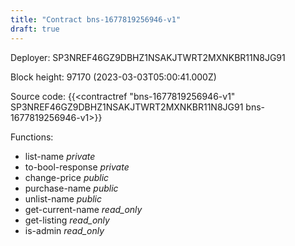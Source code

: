 ```yaml
---
title: "Contract bns-1677819256946-v1"
draft: true
---
```

Deployer: SP3NREF46GZ9DBHZ1NSAKJTWRT2MXNKBR11N8JG91


 



Block height: 97170 (2023-03-03T05:00:41.000Z)

Source code: {{<contractref "bns-1677819256946-v1" SP3NREF46GZ9DBHZ1NSAKJTWRT2MXNKBR11N8JG91 bns-1677819256946-v1>}}

Functions:

* list-name _private_
* to-bool-response _private_
* change-price _public_
* purchase-name _public_
* unlist-name _public_
* get-current-name _read_only_
* get-listing _read_only_
* is-admin _read_only_
